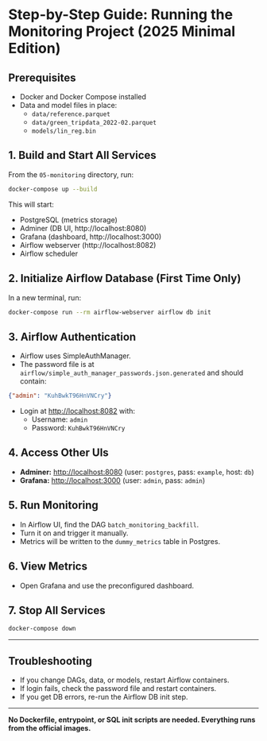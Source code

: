 
# Step-by-Step Guide: Running the Monitoring Project (2025 Minimal Edition)

## Prerequisites

- Docker and Docker Compose installed
- Data and model files in place:
  - `data/reference.parquet`
  - `data/green_tripdata_2022-02.parquet`
  - `models/lin_reg.bin`

## 1. Build and Start All Services

From the `05-monitoring` directory, run:

```bash
docker-compose up --build
```

This will start:
- PostgreSQL (metrics storage)
- Adminer (DB UI, http://localhost:8080)
- Grafana (dashboard, http://localhost:3000)
- Airflow webserver (http://localhost:8082)
- Airflow scheduler

## 2. Initialize Airflow Database (First Time Only)

In a new terminal, run:

```bash
docker-compose run --rm airflow-webserver airflow db init
```

## 3. Airflow Authentication

- Airflow uses SimpleAuthManager.
- The password file is at `airflow/simple_auth_manager_passwords.json.generated` and should contain:

```json
{"admin": "KuhBwkT96HnVNCry"}
```

- Login at [http://localhost:8082](http://localhost:8082) with:
  - Username: `admin`
  - Password: `KuhBwkT96HnVNCry`

## 4. Access Other UIs

- **Adminer:** [http://localhost:8080](http://localhost:8080) (user: `postgres`, pass: `example`, host: `db`)
- **Grafana:** [http://localhost:3000](http://localhost:3000) (user: `admin`, pass: `admin`)

## 5. Run Monitoring

- In Airflow UI, find the DAG `batch_monitoring_backfill`.
- Turn it on and trigger it manually.
- Metrics will be written to the `dummy_metrics` table in Postgres.

## 6. View Metrics

- Open Grafana and use the preconfigured dashboard.

## 7. Stop All Services

```bash
docker-compose down
```

---

## Troubleshooting

- If you change DAGs, data, or models, restart Airflow containers.
- If login fails, check the password file and restart containers.
- If you get DB errors, re-run the Airflow DB init step.

---

**No Dockerfile, entrypoint, or SQL init scripts are needed. Everything runs from the official images.**
